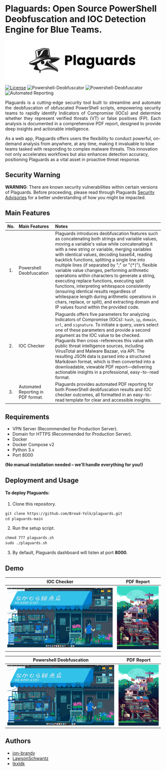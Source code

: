 # Plaguards: Open Source PowerShell Deobfuscation and IOC Detection Engine for Blue Teams.

<p align="center" width="100">

<img src="static/assets/PlaguardsBanner.png">

</p>

[![License](https://img.shields.io/badge/License-AGPLv3-purple.svg?&logo=none)](https://www.gnu.org/licenses/agpl-3.0)
![Powershell-Deobfuscator](https://img.shields.io/badge/Powershell_Deobfuscator-blue)
![Powershell-Deobfuscator](https://img.shields.io/badge/IOC_Checker-red)
![Automated Reporting](https://img.shields.io/badge/Automated_Reporting-white)

<p align="justify">Plaguards is a cutting-edge security tool built to streamline and automate the deobfuscation of obfuscated PowerShell scripts, empowering security teams to rapidly identify Indicators of Compromise (IOCs) and determine whether they represent verified threats (VT) or false positives (FP). Each analysis is documented in a comprehensive PDF report, designed to provide deep insights and actionable intelligence.

As a web app, Plaguards offers users the flexibility to conduct powerful, on-demand analysis from anywhere, at any time, making it invaluable to blue teams tasked with responding to complex malware threats. This innovation not only accelerates workflows but also enhances detection accuracy, positioning Plaguards as a vital asset in proactive threat response.</p>


## Security Warning

**WARNING**: There are known security vulnerabilities within certain versions of Plaguards. Before proceeding, please read through Plaguards [Security Advisories]() for a better understanding of how you might be impacted.

## Main Features

|No.|Main Features|Notes|
|:-:|:------------|:---|
|1. | Powershell Deobfuscation| Plaguards introduces deobfuscation features such as concatenating both strings and variable values, moving a variable's value while concatenating it with a new string or variable, merging variables with identical values, decoding base64, reading backtick functions, splitting a single line into multiple lines (if separated by ";" or "(*)"), flexible variable value changes, performing arithmetic operations within characters to generate a string, executing replace functions, executing split functions, interpreting whitespace consistently (ensuring identical results regardless of whitespace length during arithmetic operations in chars, replace, or split), and extracting domain and IP values found within the provided code.|
|2. | IOC Checker| Plaguards offers five parameters for analyzing Indicators of Compromise (IOCs): `hash`, `ip`, `domain`, `url`, and `signature`. To initiate a query, users select one of these parameters and provide a second argument as the IOC value to be checked. Plaguards then cross-references this value with public threat intelligence sources, including VirusTotal and Malware Bazaar, via API. The resulting JSON data is parsed into a structured Markdown format, which is then converted into a downloadable, viewable PDF report—delivering actionable insights in a professional, easy-to-read format.|
|3. | Automated Reporting in PDF format.| Plaguards provides automated PDF reporting for both PowerShell deobfuscation results and IOC checker outcomes, all formatted in an easy-to-read template for clear and accessible insights.|

## Requirements

- VPN Server (Recommended for Production Server).
- Domain for HTTPS (Recommended for Production Server).
- Docker
- Docker Compose v2
- Python 3.x
- Port 8000

**(No manual installation needed – we’ll handle everything for you!)**

## Deployment and Usage

#### To deploy Plaguards:

1. Clone this repository.

```txt
git clone https://github.com/Bread-Yolk/plaguards.git
cd plaguards-main
```

2. Run the setup script.

```txt
chmod 777 plaguards.sh
sudo ./plaguards.sh
```

3. By default, Plaguards dashboard will listen at port **8000**.


## Demo


|IOC Checker|PDF Report|
|:---------:|:-----------------------:|
|<img src="static/assets/demo.gif" width="550"> | <img src="static/assets/portrait.gif" width="200"> |

|Powershell Deobfuscation|PDF Report|
|:---------:|:-----------------------:|
|<img src="static/assets/demo.gif" width="550"> | <img src="static/assets/portrait.gif" width="200"> |



## Authors
- [jon-brandy](https://github.com/jon-brandy)
- [LawsonSchwantz](https://github.com/LawsonSchwantz)
- [tkxldk](https://github.com/tkxldk)
